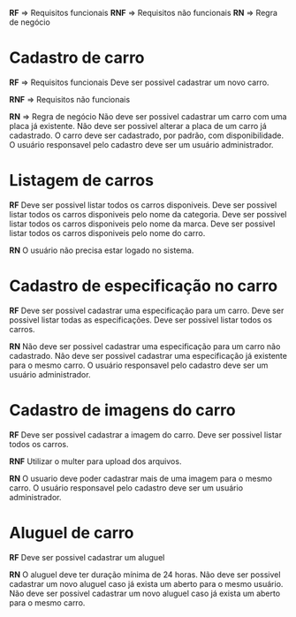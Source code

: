 **RF** => Requisitos funcionais
**RNF** => Requisitos não funcionais
**RN** => Regra de negócio

# Cadastro de carro

**RF** => Requisitos funcionais
Deve ser possivel cadastrar um novo carro.

**RNF** => Requisitos não funcionais

**RN** => Regra de negócio
Não deve ser possivel cadastrar um carro com uma placa já existente.
Não deve ser possivel alterar a placa de um carro já cadastrado.
O carro deve ser cadastrado, por padrão, com disponibilidade.
O usuário responsavel pelo cadastro deve ser um usuário administrador.

# Listagem de carros

**RF**
Deve ser possivel listar todos os carros disponiveis.
Deve ser possivel listar todos os carros disponiveis pelo nome da categoria.
Deve ser possivel listar todos os carros disponiveis pelo nome da marca.
Deve ser possivel listar todos os carros disponiveis pelo nome do carro.

**RN**
O usuário não precisa estar logado no sistema.

# Cadastro de especificação no carro

**RF**
Deve ser possivel cadastrar uma especificação para um carro.
Deve ser possivel listar todas as especificações.
Deve ser possivel listar todos os carros.

**RN**
Não deve ser possivel cadastrar uma especificação para um carro não cadastrado.
Não deve ser possivel cadastrar uma especificação já existente para o mesmo carro.
O usuário responsavel pelo cadastro deve ser um usuário administrador.

# Cadastro de imagens do carro

**RF**
Deve ser possivel cadastrar a imagem do carro.
Deve ser possivel listar todos os carros.

**RNF**
Utilizar o multer para upload dos arquivos.

**RN**
O usuario deve poder cadastrar mais de uma imagem para o mesmo carro.
O usuário responsavel pelo cadastro deve ser um usuário administrador.

# Aluguel de carro

**RF**
Deve ser possivel cadastrar um aluguel

**RN**
O aluguel deve ter duração mínima de 24 horas.
Não deve ser possivel cadastrar um novo aluguel caso já exista um aberto para o mesmo usuário.
Não deve ser possivel cadastrar um novo aluguel caso já exista um aberto para o mesmo carro.